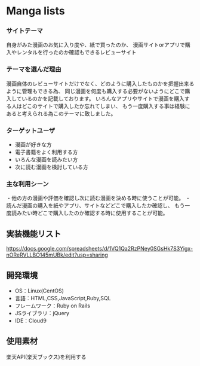 # Manga lists

### サイトテーマ
自身がみた漫画のお気に入り度や、紙で買ったのか、
漫画サイトorアプリで購入やレンタルを行ったのか確認もできるレビューサイト

### テーマを選んだ理由
漫画自体のレビューサイトだけでなく、どのように購入したものかを把握出来るように管理もできる為、
同じ漫画を何度も購入する必要がないようにどこで購入しているのかを記載しております。
いろんなアプリやサイトで漫画を購入する人はどこのサイトで購入したか忘れてしまい、
もう一度購入する事は経験にあると考えられる為このテーマに致しました。

### ターゲットユーザ
- 漫画が好きな方
- 電子書籍をよく利用する方
- いろんな漫画を読みたい方
- 次に読む漫画を検討している方

### 主な利用シーン
・他の方の漫画や評価を確認し次に読む漫画を決める時に使うことが可能。
・読んだ漫画の購入を紙やアプリ、サイトなどどこで購入したか確認し、
もう一度読みたい時どこで購入したのか確認する時に使用することが可能。

## 実装機能リスト
https://docs.google.com/spreadsheets/d/1VQ1Qa2RzPNey0SGsHk7S3Yigx-nOReRVLLBO145mUBk/edit?usp=sharing

## 開発環境
- OS：Linux(CentOS)
- 言語：HTML,CSS,JavaScript,Ruby,SQL
- フレームワーク：Ruby on Rails
- JSライブラリ：jQuery
- IDE：Cloud9

## 使用素材
楽天API(楽天ブックス)を利用する
